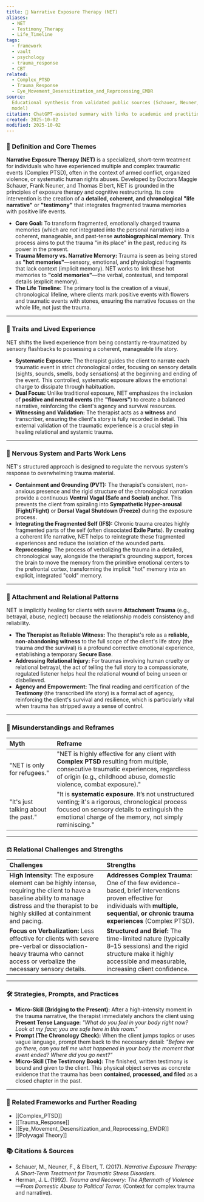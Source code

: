 ```yaml
---
title: 📜 Narrative Exposure Therapy (NET)
aliases:
  - NET
  - Testimony_Therapy
  - Life_Timeline
tags:
  - framework
  - vault
  - psychology
  - trauma_response
  - CBT
related:
  - Complex_PTSD
  - Trauma_Response
  - Eye_Movement_Desensitization_and_Reprocessing_EMDR
source:
  Educational synthesis from validated public sources (Schauer, Neuner, and Elbert's
  model)
citation: ChatGPT-assisted summary with links to academic and practitioner materials
created: 2025-10-02
modified: 2025-10-02
---
```


<!-- @format -->

### 🧩 Definition and Core Themes

**Narrative Exposure Therapy (NET)** is a specialized, short-term treatment for
individuals who have experienced multiple and complex traumatic events (Complex PTSD),
often in the context of armed conflict, organized violence, or systematic human rights
abuses. Developed by Doctors Maggie Schauer, Frank Neuner, and Thomas Elbert, NET is
grounded in the principles of exposure therapy and cognitive restructuring. Its core
intervention is the creation of a **detailed, coherent, and chronological "life
narrative"** or **"testimony"** that integrates fragmented trauma memories with positive
life events.

- **Core Goal:** To transform fragmented, emotionally charged trauma memories (which are
  _not_ integrated into the personal narrative) into a coherent, manageable, and
  past-tense **autobiographical memory**. This process aims to put the trauma "in its
  place" in the past, reducing its power in the present.
- **Trauma Memory vs. Narrative Memory:** Trauma is seen as being stored as **"hot
  memories"**—sensory, emotional, and physiological fragments that lack context
  (implicit memory). NET works to link these hot memories to **"cold memories"**—the
  verbal, contextual, and temporal details (explicit memory).
- **The Life Timeline:** The primary tool is the creation of a visual, chronological
  lifeline, where clients mark positive events with flowers and traumatic events with
  stones, ensuring the narrative focuses on the whole life, not just the trauma.

---

### 🌿 Traits and Lived Experience

NET shifts the lived experience from being constantly re-traumatized by sensory
flashbacks to possessing a coherent, manageable life story.

- **Systematic Exposure:** The therapist guides the client to narrate each traumatic
  event in strict chronological order, focusing on sensory details (sights, sounds,
  smells, body sensations) at the beginning and ending of the event. This controlled,
  systematic exposure allows the emotional charge to dissipate through habituation.
- **Dual Focus:** Unlike traditional exposure, NET emphasizes the inclusion of
  **positive and neutral events** (the **"flowers"**) to create a balanced narrative,
  reinforcing the client's agency and survival resources.
- **Witnessing and Validation:** The therapist acts as a **witness** and transcriber,
  ensuring the client's story is fully recorded in detail. This external validation of
  the traumatic experience is a crucial step in healing relational and systemic trauma.

---

### 🧠 Nervous System and Parts Work Lens

NET's structured approach is designed to regulate the nervous system's response to
overwhelming trauma material.

- **Containment and Grounding (PVT):** The therapist's consistent, non-anxious presence
  and the rigid structure of the chronological narration provide a continuous **Ventral
  Vagal (Safe and Social)** anchor. This prevents the client from spiraling into
  **Sympathetic Hyper-arousal (Fight/Flight)** or **Dorsal Vagal Shutdown (Freeze)**
  during the exposure process.
- **Integrating the Fragmented Self (IFS):** Chronic trauma creates highly fragmented
  parts of the self (often dissociated **Exile Parts**). By creating a coherent life
  narrative, NET helps to reintegrate these fragmented experiences and reduce the
  isolation of the wounded parts.
- **Reprocessing:** The process of verbalizing the trauma in a detailed, chronological
  way, alongside the therapist's grounding support, forces the brain to move the memory
  from the primitive emotional centers to the prefrontal cortex, transforming the
  implicit "hot" memory into an explicit, integrated "cold" memory.

---

### 💞 Attachment and Relational Patterns

NET is implicitly healing for clients with severe **Attachment Trauma** (e.g., betrayal,
abuse, neglect) because the relationship models consistency and reliability.

- **The Therapist as Reliable Witness:** The therapist's role as a **reliable,
  non-abandoning witness** to the full scope of the client's life story (the trauma
  _and_ the survival) is a profound corrective emotional experience, establishing a
  temporary **Secure Base**.
- **Addressing Relational Injury:** For traumas involving human cruelty or relational
  betrayal, the act of telling the full story to a compassionate, regulated listener
  helps heal the relational wound of being unseen or disbelieved.
- **Agency and Empowerment:** The final reading and certification of the **Testimony**
  (the transcribed life story) is a formal act of agency, reinforcing the client's
  survival and resilience, which is particularly vital when trauma has stripped away a
  sense of control.

---

### 🔄 Misunderstandings and Reframes

| Myth                                | Reframe                                                                                                                                                                                                      |
| :---------------------------------- | :----------------------------------------------------------------------------------------------------------------------------------------------------------------------------------------------------------- |
| "NET is only for refugees."         | "NET is highly effective for any client with **Complex PTSD** resulting from multiple, consecutive traumatic experiences, regardless of origin (e.g., childhood abuse, domestic violence, combat exposure)." |
| "It's just talking about the past." | "It is **systematic exposure**. It’s not unstructured venting; it's a rigorous, chronological process focused on sensory details to extinguish the emotional charge of the memory, not simply reminiscing."  |

---

### ⚖️ Relational Challenges and Strengths

| Challenges                                                                                                                                                                                           | Strengths                                                                                                                                                                                      |
| :--------------------------------------------------------------------------------------------------------------------------------------------------------------------------------------------------- | :--------------------------------------------------------------------------------------------------------------------------------------------------------------------------------------------- |
| **High Intensity:** The exposure element can be highly intense, requiring the client to have a baseline ability to manage distress and the therapist to be highly skilled at containment and pacing. | **Addresses Complex Trauma:** One of the few evidence-based, brief interventions proven effective for individuals with **multiple, sequential, or chronic trauma experiences** (Complex PTSD). |
| **Focus on Verbalization:** Less effective for clients with severe pre-verbal or dissociation-heavy trauma who cannot access or verbalize the necessary sensory details.                             | **Structured and Brief:** The time-limited nature (typically 8–15 sessions) and the rigid structure make it highly accessible and measurable, increasing client confidence.                    |

---

### 🛠️ Strategies, Prompts, and Practices

- **Micro-Skill (Bridging to the Present):** After a high-intensity moment in the trauma
  narrative, the therapist immediately anchors the client using **Present Tense
  Language**: _"What do you feel in your body right now? Look at my face; you are safe
  here in this room."_
- **Prompt (The Chronology Check):** When the client jumps topics or uses vague
  language, prompt them back to the necessary detail: *"Before we go there, can you tell
  me what happened in your body *the moment* that event ended? Where did you go next?"*
- **Micro-Skill (The Testimony Book):** The finished, written testimony is bound and
  given to the client. This physical object serves as concrete evidence that the trauma
  has been **contained, processed, and filed** as a closed chapter in the past.

---

### 🔗 Related Frameworks and Further Reading

- [[Complex_PTSD]]
- [[Trauma_Response]]
- [[Eye_Movement_Desensitization_and_Reprocessing_EMDR]]
- [[Polyvagal Theory]]

### 📚 Citations & Sources

- Schauer, M., Neuner, F., & Elbert, T. (2017). _Narrative Exposure Therapy: A
  Short-Term Treatment for Traumatic Stress Disorders._
- Herman, J. L. (1992). _Trauma and Recovery: The Aftermath of Violence—From Domestic
  Abuse to Political Terror._ (Context for complex trauma and narrative).
